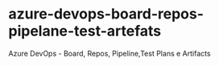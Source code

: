# azure-devops-board-repos-pipelane-test-artefats
 Azure DevOps - Board, Repos, Pipeline,Test Plans e Artifacts
